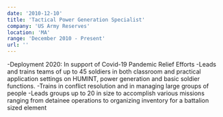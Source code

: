 ```yaml
---
date: '2010-12-10'
title: 'Tactical Power Generation Specialist'
company: 'US Army Reserves'
location: 'MA'
range: 'December 2010 - Present'
url: ''
---
```


-Deployment 2020: In support of Covid-19 Pandemic Relief Efforts
-Leads and trains teams of up to 45 soldiers in both classroom and practical application settings on HUMINT, power generation and basic soldier functions.
-Trains in conflict resolution and in managing large groups of people
-Leads groups up to 20 in size to accomplish various missions ranging from detainee operations to organizing inventory for a battalion sized element
